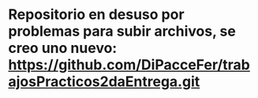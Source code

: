 #  Repositorio en desuso por problemas para subir archivos, se creo uno nuevo: https://github.com/DiPacceFer/trabajosPracticos2daEntrega.git
